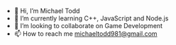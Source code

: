 - 👋 Hi, I’m Michael Todd
- 🌱 I’m currently learning C++, JavaScript and Node.js
- 💞️ I’m looking to collaborate on Game Development
- 📫 How to reach me michaeltodd981@gmail.com

<!---
MuggL-alt/MuggL-alt is a ✨ special ✨ repository because its `README.md` (this file) appears on your GitHub profile.
You can click the Preview link to take a look at your changes.
--->

